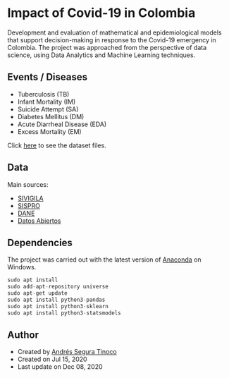 # Impact of Covid-19 in Colombia
Development and evaluation of mathematical and epidemiological models that support decision-making in response to the Covid-19 emergency in Colombia. The project was approached from the perspective of data science, using Data Analytics and Machine Learning techniques.

## Events / Diseases
- Tuberculosis (TB)
- Infant Mortality (IM)
- Suicide Attempt (SA)
- Diabetes Mellitus (DM)
- Acute Diarrheal Disease (EDA)
- Excess Mortality (EM)

Click <a href="https://github.com/ansegura7/covid19-col-disease-impact/tree/master/solution-pred/data" target="_blank">here</a> to see the dataset files.

## Data
Main sources:
- <a href="http://portalsivigila.ins.gov.co/Paginas/Vigilancia-Rutinaria.aspx" target="_blank">SIVIGILA</a>
- <a href="https://www.sispro.gov.co/Pages/Home.aspx" target="_blank">SISPRO</a>
- <a href="https://www.dane.gov.co/index.php/estadisticas-por-tema" target="_blank">DANE</a>
- <a href="https://www.datos.gov.co/Salud-y-Protecci-n-Social/Casos-positivos-de-COVID-19-en-Colombia/gt2j-8ykr" target="_blank">Datos Abiertos</a>

## Dependencies
The project was carried out with the latest version of <a href="https://www.anaconda.com/products/individual" target="_blank" >Anaconda</a> on Windows.

```python
sudo apt install
sudo add-apt-repository universe
sudo apt-get update
sudo apt install python3-pandas
sudo apt install python3-sklearn
sudo apt install python3-statsmodels
```

## Author
- Created by <a href="https://github.com/ansegura7">Andrés Segura Tinoco</a>
- Created on Jul 15, 2020
- Last update on Dec 08, 2020
